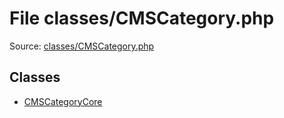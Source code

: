File classes/CMSCategory.php
=========

Source: [classes/CMSCategory.php](https://github.com/PrestaShop/PrestaShop/blob/1.5.0.9/classes/CMSCategory.php)


Classes
-------

* [CMSCategoryCore](class.CMSCategoryCore.md)

